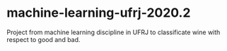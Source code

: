 # machine-learning-ufrj-2020.2
Project from machine learning discipline in UFRJ to classificate wine with respect to good and bad. 
